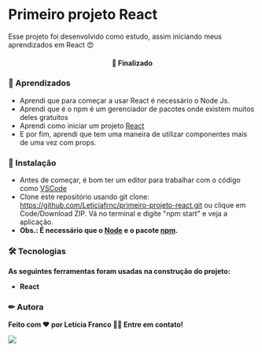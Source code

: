 # Primeiro projeto React
 Esse projeto foi desenvolvido como estudo, assim iniciando meus aprendizados em React 😍 

<h4 align="center"> 
🚀 Finalizado
</h4>

### 📕 Aprendizados
- Aprendi que para começar a usar React é necessário o Node Js.
- Aprendi que é o npm é um gerenciador de pacotes onde existem muitos deles gratuitos
- Aprendi como iniciar um projeto [React](https://create-react-app.dev/docs/getting-started)
- E por fim, aprendi que tem uma maneira de utilizar componentes mais de uma vez com props. 

### 🏁 Instalação

- Antes de começar, é bom ter um editor para trabalhar com o código como [VSCode](https://code.visualstudio.com/)
- Clone este repositório usando git clone: https://github.com/Leticiafrnc/primeiro-projeto-react.git ou clique em Code/Download ZIP. Vá no terminal e digite "npm start" e veja a aplicação.
- <b>Obs.: É necessário que o [Node](https://nodejs.org/en/) e o pacote [npm](https://www.w3schools.com/nodejs/nodejs_npm.asp).


### 🛠 Tecnologias

As seguintes ferramentas foram usadas na construção do projeto:
- React


### ✏ Autora

Feito com ❤️ por Letícia Franco 👋🏽 Entre em contato!

 [<img src="https://img.shields.io/badge/linkedin-%230077B5.svg?&style=for-the-badge&logo=linkedin&logoColor=white" />](https://www.linkedin.com/in/leticiafrnc//) 
